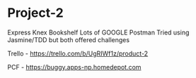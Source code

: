 # Project-2
Express
Knex
Bookshelf
Lots of GOOGLE
Postman
Tried using Jasmine/TDD but both offered challenges

Trello - https://trello.com/b/UgRIWf1z/product-2

PCF - https://buggy.apps-np.homedepot.com 

